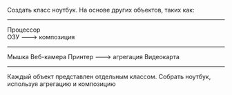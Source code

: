 
Создать класс ноутбук. На основе других объектов, таких как:
_________
Процессор    
ОЗУ         ---> композиция 
_________
Мышка
Веб-камера
Принтер     ---> агрегация
Видеокарта
_________
Каждый объект представлен отдельным классом. Собрать ноутбук, используя агрегацию и композицию
